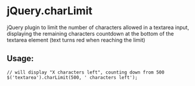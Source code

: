 jQuery.charLimit
===

jQuery plugin to limit the number of characters allowed in a textarea input, displaying the remaining characters countdown at the bottom of the textarea element (text turns red when reaching the limit)

Usage:
---
	// will display "X characters left", counting down from 500
	$('textarea').charLimit(500, ' characters left');